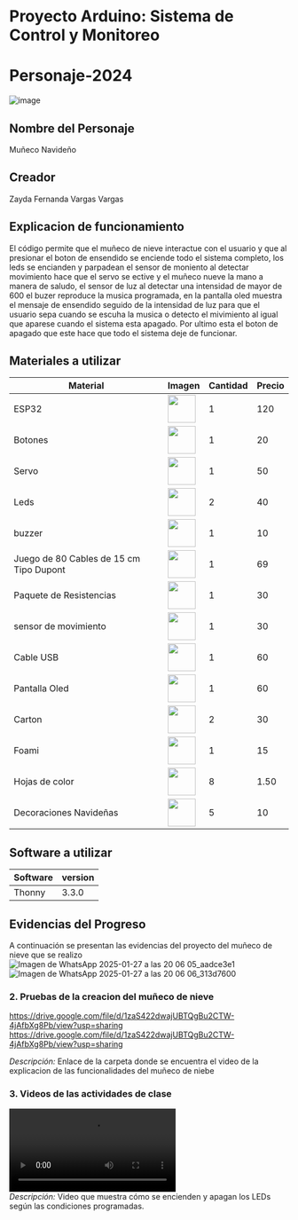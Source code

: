 # Proyecto Arduino: Sistema de Control y Monitoreo

# Personaje-2024
![image](https://http2.mlstatic.com/D_NQ_NP_953962-CBT72253298458_102023-O.webp)

## Nombre del Personaje
Muñeco Navideño

## Creador
Zayda Fernanda Vargas  Vargas


## Explicacion de funcionamiento

El código permite que el muñeco de nieve interactue con el usuario y que al presionar el boton de ensendido se enciende todo el sistema completo, los leds se encianden y parpadean
el sensor de moniento al detectar movimiento hace que el servo se ective y el muñeco nueve la mano a manera de saludo, el sensor de luz al detectar una intensidad de mayor de 600 el buzer 
reproduce la musica programada, en la pantalla oled muestra el mensaje de ensendido seguido de la intensidad de luz para que el usuario sepa cuando se escuha la musica o detecto el mivimiento 
al igual que aparese cuando el sistema esta apagado. Por ultimo esta el boton de apagado que este hace que todo el sistema deje de funcionar.

## Materiales a utilizar
|Material|Imagen|Cantidad|Precio|
|--|--|--|--|
|ESP32|<img src="https://github.com/user-attachments/assets/2fb063fd-c57e-492e-98c4-027652228051" width="50" />|1|120|
|Botones|<img src="https://encrypted-tbn0.gstatic.com/images?q=tbn:ANd9GcR-zaW_-5IHGioKMdZR-bcGw_jhtEBwyBvrrg&s" width="50" />|1|20|
|Servo|<img src="https://github.com/user-attachments/assets/d67ff593-fb93-4d22-81e1-a65a9ee8abc4" width="50" />|1|50|
|Leds|<img src="https://encrypted-tbn0.gstatic.com/images?q=tbn:ANd9GcQG4JgwoiJNx-qtM8lK0aDrysT5XaQPJG5vzA&s" width="50" />|2|40|
|buzzer|<img src="https://github.com/user-attachments/assets/cc56f6cf-d453-4dc7-9f74-329fd744fc03" width="50" />|1|10|
|Juego de 80 Cables de 15 cm Tipo Dupont|<img src="https://github.com/user-attachments/assets/de187140-6eb8-4f06-983d-cf22cac992fb" width="50" />|1|69|
|Paquete de Resistencias|<img src="https://github.com/user-attachments/assets/e3318bc2-5ebb-4ab6-98f8-c3bdb125deb9" width="50" />|1|30|
|sensor de movimiento|<img src="https://encrypted-tbn0.gstatic.com/images?q=tbn:ANd9GcTquk3HTIOrCYNqwWwp_2m9CuqkXN640l6Bng&s" width="50" />|1|30|
|Cable USB|<img src="https://github.com/user-attachments/assets/33bfae0a-3da9-47f7-902c-bb3717845738" width="50" />|1|60|
|Pantalla Oled|<img src="https://encrypted-tbn0.gstatic.com/images?q=tbn:ANd9GcSPCwFCX64f9fLP_9GkmzPWCSqDVmMJgKSdxQ&s" width="50" />|1|60|
|Carton |<img src="https://encrypted-tbn0.gstatic.com/images?q=tbn:ANd9GcRogiT1Nq7Dig2ExGhxIcrPLBc8MwtoHUKi1w&s" width="50" />|2|30|
|Foami|<img src="https://encrypted-tbn0.gstatic.com/images?q=tbn:ANd9GcS6hD6j-P_NjdmjjWXUKpyFSbZSnCyIYxZhow&s" width="50" />|1|15|
|Hojas de color|<img src="https://encrypted-tbn0.gstatic.com/images?q=tbn:ANd9GcROwp2-AcHhSl-4wntrJdYhGsjQSxYtj8NH5w&s" width="50" />|8|1.50|
|Decoraciones Navideñas|<img src="https://i.ytimg.com/vi/1p9powfDu4Y/maxresdefault.jpg" width="50" />|5|10|



## Software a utilizar
|Software|version|
|--|--|
|Thonny|	3.3.0|



## Evidencias del Progreso

A continuación se presentan las evidencias del proyecto del muñeco de nieve que se realizo
![Imagen de WhatsApp 2025-01-27 a las 20 06 05_aadce3e1](https://github.com/user-attachments/assets/f813b33e-d936-480f-b11e-4ac0c8ca1296)
![Imagen de WhatsApp 2025-01-27 a las 20 06 06_313d7600](https://github.com/user-attachments/assets/a8aba840-5c96-40e6-be25-e3921238a22e)

### 2. Pruebas de la creacion del muñeco de nieve 
https://drive.google.com/file/d/1zaS422dwajUBTQgBu2CTW-4jAfbXg8Pb/view?usp=sharing
https://drive.google.com/file/d/1zaS422dwajUBTQgBu2CTW-4jAfbXg8Pb/view?usp=sharing

*Descripción:* Enlace de la carpeta donde se encuentra el video de la explicacion de las funcionalidades del muñeco de niebe


### 3. Videos de las actividades de clase 

![Control de LEDs](./evidencias/control_leds.mp4)  
*Descripción:* Video que muestra cómo se encienden y apagan los LEDs según las condiciones programadas.

